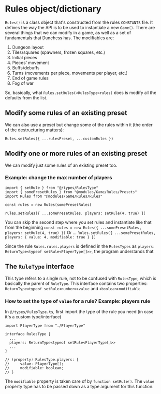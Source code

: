 # Rules object/dictionary
`Rules()` is a class object that's constructed from the rules `CONSTANTS` file. It defines the way the API is to be used to instantiate a new `Game()`. There are several things that we can modify in a game, as well as a set of fundamentals that Dunchess has. The modifiables are:

1. Dungeon layout
2. Tiles/squares (spawners, frozen squares, etc.)
3. Initial pieces
4. Pieces' movement
5. Buffs/debuffs
6. Turns (movements per piece, movements per player, etc.)
7. End of game rules
8. Fog of war

So, basically, what `Rules.setRules(<RulesType>rules)` does is modify all the defaults from the list.
## Modify some rules of an existing preset
We can also use a preset but change some of the rules within it (the order of the destructuring matters):

`Rules.setRules({ ...rulesPreset, ...customRules })`

## Modify one or more rules of an existing preset
We can modify just some rules of an existing preset too.

### Example: change the max number of players
```
import { setRule } from "@/types/RulesType"
import { somePresetRules } from "@modules/Game/Rules/Presets"
import Rules from "@modules/Game/Rules/Rules"

const rules = new Rules(somePresetRules)

rules.setRules({ ...somePresetRules, players: setRule(4, true) })
```
You can skip the second step where you set rules and instantiate like that from the beginning
`const rules = new Rules({ ...somePresetRules, players: setRule(4, true) })`
Or ...
`Rules.setRules({ ...somePresetRules, players: { value: 4, modifiable: true } })`


Since the rule `Rules.rules.players` is defined in the `RulesTypes` as `players: ReturnType<typeof setRule<PlayerType[]>>`, the program understands that 
## The `RuleType` interface
This type refers to a single rule, not to be confused with `RulesType`, which is basically the parent of `RuleType`. This interface contains two properties: `ReturnType<typeof setRule<number>>value` and `<boolean>modifiable`

### How to set the type of `value` for a rule? Example: players rule
In `@/types/RulesType.ts`, first import the type of the rule you need (in case it's a custom type/interface)
```
import PlayerType from "./PlayerType"

interface RulesType {
  ...
  players: ReturnType<typeof setRule<PlayerType[]>>
  ...
}

// (property) RulesType.players: {
//     value: PlayerType[];
//     modifiable: boolean;
// }
```
The `modifiable` property is taken care of by `function setRule()`. The `value` property type has to be passed down as a type argument for this function.
